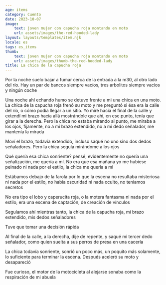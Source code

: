 ```yaml
---
age: items
category: Cuento
date: 2023-10-07
image:
    text: joven mujer con capucha roja montando en moto
    url: assets/images/the-red-hooded-lady
layout: layouts/templates/item.njk
locale: es
tags: es_items
thumb:
    text: joven mujer con capucha roja montando en moto
    url: assets/images/thumb-the-red-hooded-lady
title: La chica de la capucha roja
---
```


Por la noche suelo bajar a fumar cerca de la entrada a la m30, al otro lado del río. Hay un par de bancos siempre vacíos, tres arbolitos siempre vacíos y ningún coche

Una noche ahí echando humo se detuvo frente a mi una chica en una moto. La chica de la capucha roja frenó su moto y me preguntó si ésa era la calle del río, o cómo podía llegar a un sitio. Yo miré hacia el final de la calle y extendí mi brazo hacia allá mostrándole que ahí, en ese punto, tenía que girar a la derecha. Pero la chica no estaba mirando al punto, me miraba a los ojos, fijamente, no a mi brazo extendido, no a mi dedo señalador, me mantenía la mirada

Moví el brazo, todavía extendido, incluso saqué no uno sino dos dedos señaladores. Pero la chica seguía mirándome a los ojos

Qué quería esa chica sonriente? pensé, evidentemente no quería una señalización, me quería a mí. No era que esa mañana yo me hubiese peinado ni nada por el estilo, la chica me quería a mi

Estábamos debajo de la farola por lo que la escena no resultaba misteriosa ni nada por el estilo, no había oscuridad ni nada oculto, no teníamos secretos

No era tipo el lobo y caperucita roja, o la motera fantasma ni nada por el estilo, era una escena de captación, de creación de vínculos

Seguíamos ahí mientras tanto, la chica de la capucha roja, mi brazo extendido, mis dedos señaladores

Tuve que tomar una decisión rápida

Al final de la calle, a la derecha, dije de repente, y saqué mi tercer dedo señalador, como quien suelta a sus perros de presa en una cacería

La chica todavía sonriente, sonrió un poco más, un poquito más solamente, lo suficiente para terminar la escena. Después aceleró su moto y desapareció

Fue curioso, el motor de la motocicleta al alejarse sonaba como la respiración de mi abuela